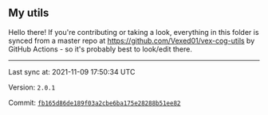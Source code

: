 ## My utils

Hello there! If you're contributing or taking a look, everything in this folder
is synced from a master repo at https://github.com/Vexed01/vex-cog-utils by GitHub Actions -
so it's probably best to look/edit there.

---

Last sync at: 2021-11-09 17:50:34 UTC

Version: `2.0.1`

Commit: [`fb165d86de189f03a2cbe6ba175e28288b51ee82`](https://github.com/Vexed01/vex-cog-utils/commit/fb165d86de189f03a2cbe6ba175e28288b51ee82)
